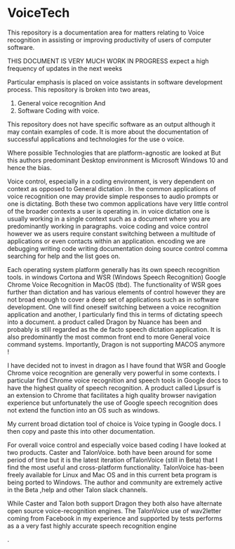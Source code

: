# VoiceTech
This repository is a documentation area for matters relating to Voice recognition in assisting or improving productivity of users of computer software.

THIS DOCUMENT IS VERY MUCH WORK IN PROGRESS expect a high frequency of updates in the next weeks

Particular emphasis is placed on voice assistants in software development process.
This repository is broken into two areas,

1) General voice recognition
And 
2) Software Coding with voice.

This repository does not have specific software as an output although it may contain examples of code. It is more about the documentation of successful applications and technologies for the use o voice.

Where possible Technologies that are platform-agnostic are looked at But this authors predominant Desktop environment is Microsoft Windows 10 and  hence the bias. 

Voice control, especially in a coding environment, is very dependent on context as opposed to General dictation . In  the common applications of voice recognition one may provide simple responses to audio prompts  or one is dictating.  Both these two common applications have very  little control of the broader contexts a user is operating in. in voice dictation one is usually working in a single context such as a document where you are predominantly working in paragraphs. voice coding and voice control however we as users require constant switching between a multitude of  applications or even contacts within an application.  encoding we are debugging writing code writing documentation doing source control comma searching for help and the list goes on. 

Each operating system platform generally has its own speech recognition tools.  in windows Cortona and WSR (Windows Speech Recognition) Google Chrome  Voice Recognition in MacOS (tbd).  The functionality of WSR goes further than dictation and has various elements of control however they are not broad enough to cover a deep set of applications such as in software development. One will find oneself switching between a voice recognition application and another,
I particularly find this in terms of dictating speech into a document. a product called Dragon by Nuance has been and probably is still regarded as the de facto speech dictation application. It is also predominantly the most common front end to more General voice command systems. Importantly, Dragon is not supporting MACOS anymore !

I have decided not to invest in dragon as I have found that WSR and Google Chrome voice recognition are generally very powerful in some contexts. I  particular find Chrome voice recognition and speech tools in Google docs to have the highest quality of speech recognition.  A product called Lipsurf is an extension to Chrome  that facilitates a high quality browser navigation experience but unfortunately the use of Google speech recognition does not extend the function into an OS such as windows. 

My current broad dictation tool of choice is Voice typing in Google docs.  I then copy and paste this into other documentation.

For overall voice control and especially voice based coding I have looked at two products.  Caster and TalonVoice. both have been around for some period of time but it is the latest iteration ofTalonVoice (still in Beta)  that I find the most useful and cross-platform functionality. 
TalonVoice  has-been freely available for Linux and Mac OS and in this current beta program is being ported to Windows.  The author and community are extremely active in the Beta ,help and other Talon slack channels.  

While Caster and Talon both support Dragon they both also have alternate open source voice-recognition engines. The TalonVoice use of wav2letter  coming from Facebook in my experience and supported by tests performs as a a very fast highly accurate speech recognition engine 

.


